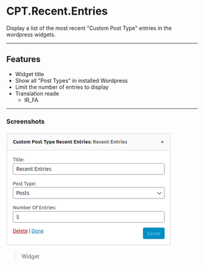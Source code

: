 # CPT.Recent.Entries
Display a list of the most recent "Custom Post Type" entries in the wordpress widgets.

------------
## Features
+ Widget title
+ Show all "Post Types" in installed Wordpress
+ Limit the number of entries to display
+ Translation reade
    + IR_FA

------------
### Screenshots

![](https://raw.githubusercontent.com/mavenium/CPT.Recent.Entries/master/screenshot.png)
> Widget